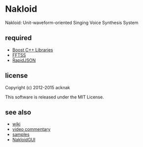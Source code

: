Nakloid
======================
Nakloid: Unit-waveform-oriented Singing Voice Synthesis System

required
------
* [Boost C++ Libraries](http://www.boost.org/)
* [FFTSS](http://www.ssisc.org/fftss/index.ja.html)
* [RapidJSON](https://github.com/miloyip/rapidjson/)

license
----------
Copyright (c) 2012-2015 acknak

This software is released under the MIT License.

see also
------
* [wiki](https://github.com/acknak/Nakloid/wiki)
* [video commentary](http://nico.ms/sm17093726)
* [samples](http://nico.ms/mylist/32930257)
* [NakloidGUI](https://github.com/acknak/NakloidGUI)

